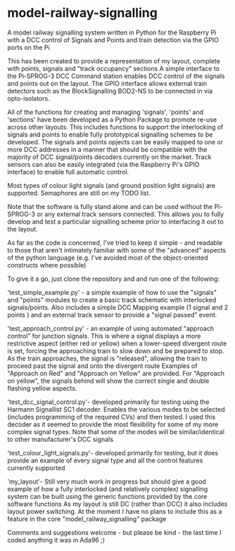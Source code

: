 # model-railway-signalling
A model railway signalling system written in Python for the Raspberry Pi with a DCC control of Signals and Points and train 
detection via the GPIO ports on the Pi

This has been created to provide a representation of my layout, complete with points, signals and "track occupancy" sections
A simple interface to the Pi-SPROG-3 DCC Command station enables DCC control of the signals and points out on the layout. 
The GPIO interface allows external train detectors such as the BlockSignalling BOD2-NS to be connected in via opto-isolators.

All of the functions for creating and managing 'signals', 'points' and 'sections' have been developed as a Python Package 
to promote re-use across other layouts. This includes functions to support the interlocking of signals and points to enable 
fully prototypical signalling schemes to be developed. The signals and points opjects can be easily mapped to one or more DCC 
addresses in a manner that should be compatible with the majority of DCC signal/points decoders currently on the market. 
Track sensors can also be easily integrated (via the Raspberry Pi's GPIO interface) to enable full automatic control.

Most types of colour light signals (and ground position light signals) are supported. Semaphores are still on my TODO list.

Note that the software is fully stand alone and can be used without the Pi-SPROG-3 or any external track sensors connected.
This allows you to fully develop and test a particular signalling scheme prior to interfacing it out to the layout.


As far as the code is concerned, I've tried to keep it simple - and readable to those that aren't intimately familiar with
some of the "advanced" aspects of the python language (e.g. I've avoided most of the object-oriented constructs where possible)

To give it a go, just clone the repository and and run one of the following:

'test_simple_example.py' - a simple example of how to use the "signals" and "points" modules to create a basic track 
                           schematic with interlocked signals/points. Also includes a simple DCC Mapping example 
                           (1 signal and 2 points ) and an external track sensor to provide a "signal passed" event.

'test_approach_control.py' - an example of using automated "approach control" for junction signals. This is where a signal
                            displays a more restrictive aspect (either red or yellow) when a lower-speed divergent route is
                            set, forcing the approaching train to slow down and be prepared to stop. As the train approaches, 
                            the signal is "released", allowing the train to proceed past the signal and onto the divergent route
                            Examples of "Approach on Red" and "Approach on Yellow" are provided. For "Approach on yellow", the
                            signals behind will show the correct single and double flashing yellow aspects.

'test_dcc_signal_control.py'- developed primarily for testing using the Harmann Signallist SC1 decoder. Enables the various
                              modes to be selected (includes programming of the required CVs) and then tested. I used this
                              decoder as it seemed to provide the most flexibility for some of my more complex signal types.
                              Note that some of the modes will be similar/identical to other manufacturer's DCC signals

'test_colour_light_signals.py'- developed primarily for testing, but it does provide an example of every signal type and all
                                the control features currently supported

'my_layout'- Still very much work in progress but should give a good example of how a fully interlocked (and relatively
              complex) signalling system can be built using the generic functions provided by the core software functions
              As my layout is still DC (rather than DCC) it also includes layout power switching. At the moment I have no
              plans to include this as a feature in the core "model_railway_signalling" package 


Comments and suggestions welcome - but please be kind - the last time I coded anything it was in Ada96 ;)
